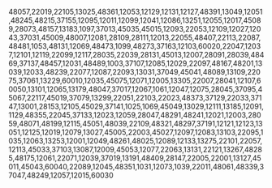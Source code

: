 48057,22019,22105,13025,48361,12053,12129,12131,12127,48391,13049,12051,48245,48215,37155,12095,12011,12099,12041,12086,13251,12055,12017,45089,28073,48157,13183,1097,37013,45035,45015,12093,22053,12109,12027,12043,37031,45009,48007,12081,28109,28111,12013,22055,48407,22113,22087,48481,1053,48131,12069,48473,1099,48273,37163,12103,60020,22047,12037,12101,12119,22099,12117,28035,22039,28131,45013,12007,28091,28039,48469,37137,48457,12031,48489,1003,37107,12085,12029,22097,48167,48201,13039,12033,48239,22077,12087,22093,13031,37049,45041,48089,13109,22075,37061,13229,60010,12035,45075,12071,12005,13305,22007,28041,12107,60050,13101,12065,13179,48047,37017,12067,1061,12047,12075,28045,37095,45067,22117,45019,37079,13299,22051,22103,22023,48373,37129,22033,37147,13001,28153,12105,45029,37141,1025,1069,45049,13029,12111,13185,12091,1129,48355,22045,37133,12023,12059,28047,48291,48241,12021,12003,28059,48071,48199,12115,45051,48039,22109,48321,48297,37191,12121,12123,13051,12125,12019,12079,13027,45005,22003,45027,12097,12083,13103,22095,1035,12063,13253,12001,12049,48261,48025,12089,12133,13275,22101,22057,12113,45033,37103,13087,12009,45053,12077,22063,13131,22121,13267,48285,48175,12061,22071,12039,37019,13191,48409,28147,22005,22001,13127,45011,45043,60040,22089,12045,48351,1031,12073,1039,22011,48061,48339,37047,48249,12057,12015,60030